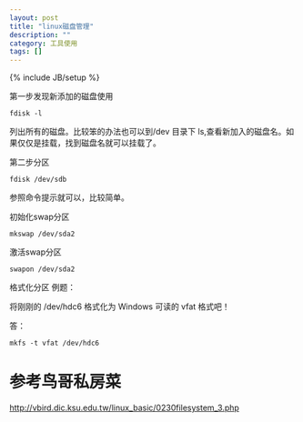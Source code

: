 ```yaml
---
layout: post
title: "linux磁盘管理"
description: ""
category: 工具使用
tags: []
---
```

{% include JB/setup %}

 第一步发现新添加的磁盘使用

	fdisk -l 

列出所有的磁盘。比较笨的办法也可以到/dev 目录下 ls,查看新加入的磁盘名。如果仅仅是挂载，找到磁盘名就可以挂载了。

第二步分区

	fdisk /dev/sdb 

参照命令提示就可以，比较简单。

初始化swap分区

	mkswap /dev/sda2

激活swap分区

	swapon /dev/sda2

格式化分区 例题：

将刚刚的 /dev/hdc6 格式化为 Windows 可读的 vfat 格式吧！

答：

	mkfs -t vfat /dev/hdc6

# 参考鸟哥私房菜

http://vbird.dic.ksu.edu.tw/linux_basic/0230filesystem_3.php
